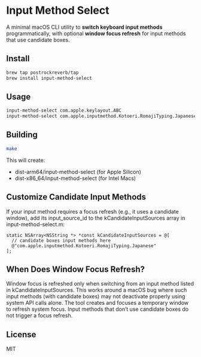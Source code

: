 # Input Method Select

A minimal macOS CLI utility to **switch keyboard input methods** programmatically, with optional **window focus refresh** for input methods that use candidate boxes.

## Install

```sh
brew tap postrockreverb/tap
brew install input-method-select
```

## Usage

```sh
input-method-select com.apple.keylayout.ABC
input-method-select com.apple.inputmethod.Kotoeri.RomajiTyping.Japanese
```

## Building

```sh
make
```

This will create:

- dist-arm64/input-method-select (for Apple Silicon)
- dist-x86_64/input-method-select (for Intel Macs)

## Customize Candidate Input Methods

If your input method requires a focus refresh (e.g., it uses a candidate window), add its input_source_id to the kCandidateInputSources array in input-method-select.m:

```objc
static NSArray<NSString *> *const kCandidateInputSources = @[
  // candidate boxes input methods here
  @"com.apple.inputmethod.Kotoeri.RomajiTyping.Japanese"
];
```

## When Does Window Focus Refresh?

Window focus is refreshed only when switching from an input method listed in kCandidateInputSources.
This works around a macOS bug where such input methods (with candidate boxes) may not deactivate properly using system API calls alone.
The tool creates and focuses a temporary window to refresh system focus.
Input methods that don’t use candidate boxes do not trigger a focus refresh.

## License

MIT
